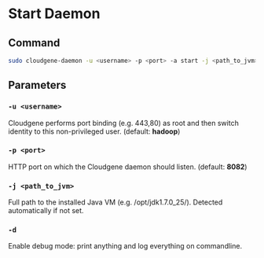 # Start Daemon


## Command

```bash
sudo cloudgene-daemon -u <username> -p <port> -a start -j <path_to_jvm> [-d]
```

## Parameters

### `-u <username>`

Cloudgene performs port binding (e.g. 443,80) as root and then switch identity to this non-privileged user. (default: **hadoop**)

### `-p <port>`

HTTP port on which the Cloudgene daemon should listen. (default: **8082**)

### `-j <path_to_jvm>`

Full path to the installed Java VM (e.g. /opt/jdk1.7.0_25/). Detected automatically if not set.

### `-d`

Enable debug mode: print anything and log everything on commandline.

